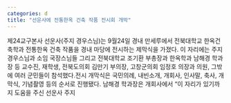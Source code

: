 ```yaml
---
categories: d
title: "선운사에 전통한옥 건축 작품 전시회 개막"
---
```

제24교구본사 선운사(주지 경우스님)는 9월24일 경내 만세루에서 전북대학교 한옥건축학과 전통한옥 건축 작품을 경내 마당에 전시하는 제막식을 가졌다. 이 자리에는 주지 경우스님과 소임 국장스님들 그리고 전북대학교 조기환 부총장과 한옥학과 남해경 학과장 등 교수진, 재학생, 전북도의회 김만기 부의장, 고창군의회 임정호 의장과 의원, 그밖에 여러 군민들이 참석했다.전시 개막식은 국민의례, 내빈소개, 개회사, 인사말, 축사, 개막식, 기념촬영 등의 순서로 진행됐다. 남해경 학과장은 개회사에서 “이 자리가 있기까지 도움을 주신 선운사 주지